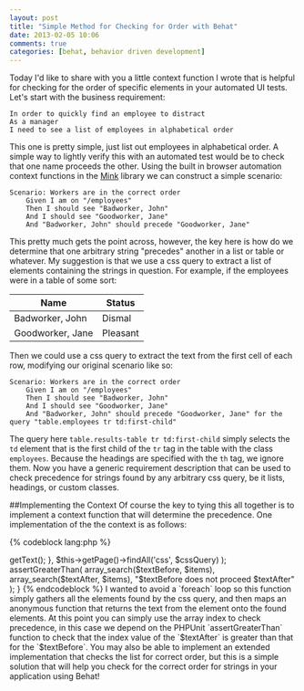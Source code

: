 ```yaml
---
layout: post
title: "Simple Method for Checking for Order with Behat"
date: 2013-02-05 10:06
comments: true
categories: [behat, behavior driven development]
---
```

Today I'd like to share with you a little context function I wrote that is helpful for checking for the order of specific elements in your automated UI tests. Let's start with the business requirement:

    In order to quickly find an employee to distract
    As a manager
    I need to see a list of employees in alphabetical order

This one is pretty simple, just list out employees in alphabetical order. A simple way to lightly verify this with an automated test would be to check that one name proceeds the other. Using the built in browser automation context functions in the [Mink](http://mink.behat.org/) library we can construct a simple scenario:

    Scenario: Workers are in the correct order
        Given I am on "/employees"
        Then I should see "Badworker, John"
        And I should see "Goodworker, Jane"
        And "Badworker, John" should precede "Goodworker, Jane"

This pretty much gets the point across, however, the key here is how do we determine that one arbitrary string "precedes" another in a list or table or whatever. My suggestion is that we use a css query to extract a list of elements containing the strings in question. For example, if the employees were in a table of some sort:

<table class="in-post">
<thead><tr><th>Name</th><th>Status</th></tr></thead>
<tbody>
<tr><td>Badworker, John</td><td>Dismal</td></tr>
<tr><td>Goodworker, Jane</td><td>Pleasant</td></tr>
</tbody>
</table>


Then we could use a css query to extract the text from the first cell of each row, modifying our original scenario like so:

    Scenario: Workers are in the correct order
        Given I am on "/employees"
        Then I should see "Badworker, John"
        And I should see "Goodworker, Jane"
        And "Badworker, John" should precede "Goodworker, Jane" for the query "table.employees tr td:first-child"

The query here `table.results-table tr td:first-child` simply selects the `td` element that is the first child of the `tr` tag in the table with the class `employees`. Because the headings are specified with the `th` tag, we ignore them. Now you have a generic requirement description that can be used to check precedence for strings found by any arbitrary css query, be it lists, headings, or custom classes.

##Implementing the Context
Of course the key to tying this all together is to implement a context function that will determine the precedence. One implementation of the the context is as follows:

{% codeblock lang:php %}
<?php
    /**
     * @Then /^"([^"]*)" should precede "([^"]*)" for the query "([^"]*)"$/
     */
    public function shouldPrecedeForTheQuery($textBefore, $textAfter, $cssQuery)
    {
        $items = array_map(
            function ($element) {
                return $element->getText();
            },
            $this->getPage()->findAll('css', $cssQuery)
        );
        assertGreaterThan(
            array_search($textBefore, $items),
            array_search($textAfter, $items),
            "$textBefore does not proceed $textAfter"
        );
    }
{% endcodeblock %}

I wanted to avoid a `foreach` loop so this function simply gathers all the elements found by the css query, and then maps an anonymous function that returns the text from the element onto the found elements.

At this point you can simply use the array index to check precedence, in this case we depend on the PHPUnit `assertGreaterThan` function to check that the index value of the `$textAfter` is greater than that for the `$textBefore`.

You may also be able to implement an extended implementation that checks the list for correct order, but this is a simple solution that will help you check for the correct order for strings in your application using Behat!
